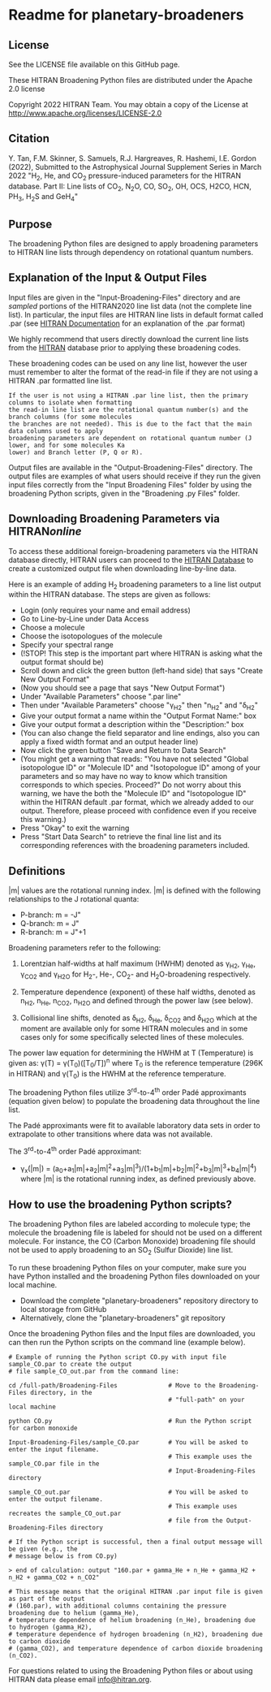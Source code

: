 # Readme for planetary-broadeners

## License

See the LICENSE file available on this GitHub page.

These HITRAN Broadening Python files are distributed under the Apache 2.0 license

Copyright 2022 HITRAN Team. You may obtain a copy of the License at http://www.apache.org/licenses/LICENSE-2.0


## Citation

Y. Tan, F.M. Skinner, S. Samuels, R.J. Hargreaves, R. Hashemi, I.E. Gordon (2022), Submitted to the Astrophysical Journal Supplement Series in March 2022
"H<sub>2</sub>, He, and CO<sub>2</sub> pressure-induced parameters for the HITRAN database. Part II: Line lists of CO<sub>2</sub>, N<sub>2</sub>O, CO, SO<sub>2</sub>, OH, OCS, H2CO, HCN, PH<sub>3</sub>, H<sub>2</sub>S and GeH<sub>4</sub>"


## Purpose

The broadening Python files are designed to apply broadening parameters to HITRAN line lists through dependency on rotational quantum numbers.


## Explanation of the Input & Output Files

Input files are given in the "Input-Broadening-Files" directory and are *sampled* portions of the HITRAN2020 line list data (not the complete line list).
In particular, the input files are HITRAN line lists in default format called .par (see [HITRAN Documentation](https://hitran.org/docs/definitions-and-units/) for an explanation of the .par format)

We highly recommend that users directly download the current line lists from the [HITRAN](https://hitran.org/) database prior to applying these broadening codes.

These broadening codes can be used on any line list, however the user must remember to alter the format of the read-in file if they are not using a HITRAN .par formatted line list.

	If the user is not using a HITRAN .par line list, then the primary columns to isolate when formatting 
	the read-in line list are the rotational quantum number(s) and the branch columns (for some molecules 
	the branches are not needed). This is due to the fact that the main data columns used to apply 
	broadening parameters are dependent on rotational quantum number (J lower, and for some molecules Ka 
    lower) and Branch letter (P, Q or R).

Output files are available in the "Output-Broadening-Files" directory. The output files are examples of what users should receive if they run the given input files correctly from the "Input Broadening Files" folder by using the broadening Python scripts, given in the "Broadening .py Files" folder.


## Downloading Broadening Parameters via HITRAN*online*

To access these additional foreign-broadening parameters via the HITRAN database directly, HITRAN users can proceed to the [HITRAN Database](https://hitran.org/) to create a customized output file when downloading line-by-line data.

Here is an example of adding H<sub>2</sub> broadening parameters to a line list output within the HITRAN database.
The steps are given as follows:

- Login (only requires your name and email address)
- Go to Line-by-Line under Data Access
- Choose a molecule
- Choose the isotopologues of the molecule
- Specify your spectral range
- (!STOP! This step is the important part where HITRAN is asking what the output format should be)
- Scroll down and click the green button (left-hand side) that says "Create New Output Format"
- (Now you should see a page that says "New Output Format")
- Under "Available Parameters" choose ".par line"
- Then under "Available Parameters" choose "&gamma;<sub>H2</sub>" then "n<sub>H2</sub>" and "&delta;<sub>H2</sub>"
- Give your output format a name within the "Output Format Name:" box
- Give your output format a description within the "Description:" box
- (You can also change the field separator and line endings, also you can apply a fixed width format and an output header line)
- Now click the green button "Save and Return to Data Search"
- (You might get a warning that reads: "You have not selected "Global isotopologue ID" or "Molecule ID" and "Isotopologue ID"  among of your parameters and so may have no way to know which transition corresponds to which species. Proceed?" Do not worry about this warning, we have the both the "Molecule ID" and "Isotopologue ID" within the HITRAN default .par format, which we already added to our output. Therefore, please proceed with confidence even if you receive this warning.)
- Press "Okay" to exit the warning
- Press "Start Data Search" to retrieve the final line list and its corresponding references with the broadening parameters included.


## Definitions

|m| values are the rotational running index. |m| is defined with the following relationships to the J rotational quanta:

- P-branch: m = -J"
- Q-branch: m = J"
- R-branch: m = J"+1

Broadening parameters refer to the following:

1. Lorentzian half-widths at half maximum (HWHM) denoted as &gamma;<sub>H2</sub>, &gamma;<sub>He</sub>, &gamma;<sub>CO2</sub> and &gamma;<sub>H2O</sub> for H<sub>2</sub>-, He-, CO<sub>2</sub>- and H<sub>2</sub>O-broadening respectively.
	
2. Temperature dependence (exponent) of these half widths, denoted as n<sub>H2</sub>, n<sub>He</sub>, n<sub>CO2</sub>, n<sub>H2O</sub> and defined through the power law (see below).
	
3. Collisional line shifts, denoted as &delta;<sub>H2</sub>, &delta;<sub>He</sub>, &delta;<sub>CO2</sub> and &delta;<sub>H2O</sub> which at the moment are available only for some HITRAN molecules and in some cases only for some specifically selected lines of these molecules. 

The power law equation for determining the HWHM at T (Temperature) is given as: &gamma;(T) = &gamma;(T<sub>0</sub>)([T<sub>0</sub>/T])<sup>n</sup> where T<sub>0</sub> is the reference temperature (296K in HITRAN) and &gamma;(T<sub>0</sub>) is the HWHM at the reference temperature.

The broadening Python files utilize 3<sup>rd</sup>-to-4<sup>th</sup> order Pad&eacute; approximants (equation given below) to populate the broadening data throughout the line list.

The Padé approximants were fit to available laboratory data sets in order to extrapolate to other transitions where data was not available.

The 3<sup>rd</sup>-to-4<sup>th</sup> order Pad&eacute; approximant: 
- &gamma;<sub>x</sub>(|m|) = (a<sub>0</sub>+a<sub>1</sub>|m|+a<sub>2</sub>|m|<sup>2</sup>+a<sub>3</sub>|m|<sup>3</sup>)/(1+b<sub>1</sub>|m|+b<sub>2</sub>|m|<sup>2</sup>+b<sub>3</sub>|m|<sup>3</sup>+b<sub>4</sub>|m|<sup>4</sup>) 
where |m| is the rotational running index, as defined previously above.


## How to use the broadening Python scripts?

The broadening Python files are labeled according to molecule type; the molecule the broadening file is labeled for should not be used on a different molecule.
For instance, the CO (Carbon Monoxide) broadening file should not be used to apply broadening to an SO$_2$ (Sulfur Dioxide) line list.

To run these broadening Python files on your computer, make sure you have Python installed and the broadening Python files downloaded on your local machine.

- Download the complete "planetary-broadeners" repository directory to local storage from GitHub
- Alternatively, clone the "planetary-broadeners" git repository
        
Once the broadening Python files and the Input files are downloaded, you can then run the Python scripts on the command line (example below).
```
# Example of running the Python script CO.py with input file sample_CO.par to create the output  
# file sample_CO_out.par from the command line:
	
cd /full-path/Broadening-Files              # Move to the Broadening-Files directory, in the
                                            # "full-path" on your local machine

python CO.py                                # Run the Python script for carbon monoxide

Input-Broadening-Files/sample_CO.par        # You will be asked to enter the input filename. 
                                            # This example uses the sample_CO.par file in the  
                                            # Input-Broadening-Files directory

sample_CO_out.par                           # You will be asked to enter the output filename. 
                                            # This example uses recreates the sample_CO_out.par   
                                            # file from the Output-Broadening-Files directory
							       
# If the Python script is successful, then a final output message will be given (e.g., the 
# message below is from CO.py)

> end of calculation: output "160.par + gamma_He + n_He + gamma_H2 + n_H2 + gamma_CO2 + n_CO2"

# This message means that the original HITRAN .par input file is given as part of the output 
# (160.par), with additional columns containing the pressure broadening due to helium (gamma_He), 
# temperature dependence of helium broadening (n_He), broadening due to hydrogen (gamma_H2), 
# temperature dependence of hydrogen broadening (n_H2), broadening due to carbon dioxide 
# (gamma_CO2), and temperature dependence of carbon dioxide broadening (n_CO2).
```
For questions related to using the Broadening Python files or about using HITRAN data please email info@hitran.org.




